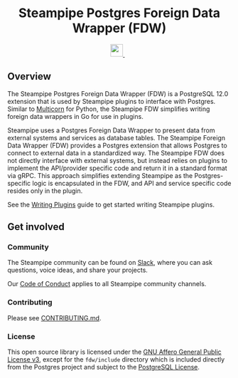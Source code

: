 <p align="center">
    <h1 align="center">Steampipe Postgres Foreign Data Wrapper (FDW)</h1>
</p>

<p align="center">
  <a aria-label="Steampipe logo" href="https://steampipe.io">
    <img src="https://steampipe.io/images/steampipe_logo_wordmark_padding.svg" height="28">
  </a>
  &nbsp;
  <a aria-label="License" href="LICENSE">
    <img alt="" src="https://img.shields.io/static/v1?label=license&message=AGPLv3&style=for-the-badge&labelColor=777777&color=F3F1F0">
  </a>
</p>

## Overview

The Steampipe Postgres Foreign Data Wrapper (FDW) is a PostgreSQL 12.0 extension that is used by Steampipe plugins to interface with Postgres. Similar to [Multicorn](https://github.com/Segfault-Inc/Multicorn) for Python, the Steampipe FDW simplifies writing foreign data wrappers in Go for use in plugins.

Steampipe uses a Postgres Foreign Data Wrapper to present data from external systems and services as database tables. The Steampipe Foreign Data Wrapper (FDW) provides a Postgres extension that allows Postgres to connect to external data in a standardized way. The Steampipe FDW does not directly interface with external systems, but instead relies on plugins to implement the API/provider specific code and return it in a standard format via gRPC. This approach simplifies extending Steampipe as the Postgres-specific logic is encapsulated in the FDW, and API and service specific code resides only in the plugin.

See the [Writing Plugins](https://steampipe.io/docs/develop/writing-plugins) guide to get started writing Steampipe plugins.

## Get involved

### Community

The Steampipe community can be found on [Slack](https://steampipe.io/community/join), where you can ask questions, voice ideas, and share your projects.

Our [Code of Conduct](https://github.com/turbot/steampipe/blob/main/CODE_OF_CONDUCT.md) applies to all Steampipe community channels.

### Contributing

Please see [CONTRIBUTING.md](https://github.com/turbot/steampipe/blob/main/CONTRIBUTING.md).

### License

This open source library is licensed under the [GNU Affero General Public License v3](https://opensource.org/licenses/AGPL-3.0), except for the `fdw/include` directory which is included directly from the Postgres project and subject to the [PostgreSQL License](https://opensource.org/licenses/postgresql).

